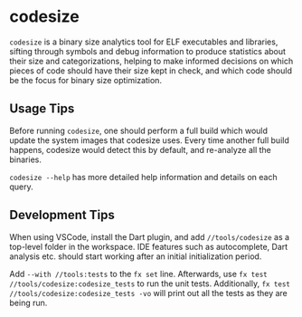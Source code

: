 codesize
=================================================

`codesize` is a binary size analytics tool for ELF executables and libraries,
sifting through symbols and debug information to produce statistics about their
size and categorizations, helping to make informed decisions on which pieces of
code should have their size kept in check, and which code should be the focus
for binary size optimization.

## Usage Tips

Before running `codesize`, one should perform a full build which would update
the system images that codesize uses. Every time another full build happens,
codesize would detect this by default, and re-analyze all the binaries.

`codesize --help` has more detailed help information and details on each query.

## Development Tips

When using VSCode, install the Dart plugin, and add `//tools/codesize` as a
top-level folder in the workspace. IDE features such as autocomplete, Dart
analysis etc. should start working after an initial initialization period.

Add `--with //tools:tests` to the `fx set` line. Afterwards,
use `fx test //tools/codesize:codesize_tests` to run the unit tests.
Additionally, `fx test //tools/codesize:codesize_tests -vo` will print out all
the tests as they are being run.
